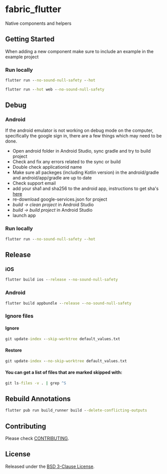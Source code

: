 # fabric_flutter

Native components and helpers

## Getting Started

When adding a new component make sure to include an example in the example project

### Run locally

```cmd
flutter run --no-sound-null-safety --hot
```

```cmd
flutter run --hot web --no-sound-null-safety
```

## Debug

### Android

If the android emulator is not working on debug mode on the computer, specifically the google sign in, there are a few
things which may need to be done.

- Open android folder in Android Studio, sync gradle and try to build project
- Check and fix any errors related to the sync or build
- Double check applicationid name
- Make sure all packeges (including Kotlin version) in the android/gradle and android/app/gradle are up to date
- Check support email
- add your sha1 and sha256 to the android app, instructions to get
  sha's [here](https://developers.google.com/android/guides/client-auth)
- re-download google-services.json for project
- *build -> clean project* in Android Studio
- *build -> build project* in Android Studio
- launch app

### Run locally

```cmd
flutter run --no-sound-null-safety --hot
```

## Release

### iOS

```cmd
flutter build ios --release --no-sound-null-safety
```

### Android

```cmd
flutter build appbundle --release --no-sound-null-safety
```

### Ignore files

#### Ignore

```cmd
git update-index --skip-worktree default_values.txt
```

#### Restore

```cmd
git update-index --no-skip-worktree default_values.txt
```

#### You can get a list of files that are marked skipped with:

```cmd
git ls-files -v . | grep ^S
```

## Rebuild Annotations

```cmd
flutter pub run build_runner build --delete-conflicting-outputs
```

## Contributing

Please check [CONTRIBUTING](CONTRIBUTING.md).

## License

Released under the [BSD 3-Clause License](LICENSE.md).
